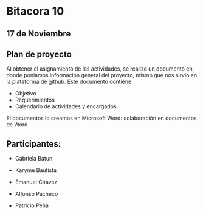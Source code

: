 # Bitacora 10

## 17 de Noviembre

## Plan de proyecto

Al obtener el asignamiento de las actividades, se realizo un
documento en donde poniamos informacion general del proyecto,
mismo que nos sirvio en la plataforma de github.
Este documento contiene
- Objetivo
- Requerimientos 
- Calendario de actividades y encargados.

El documentos lo creamos en 
Microsoft Word: colaboración en documentos de Word

## Participantes:

- Gabriela Batun

- Karyme Bautista

- Emanuel Chavez

- Alfonso Pacheco

- Patricio Peña
